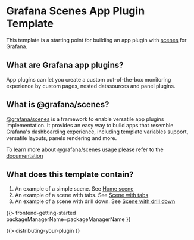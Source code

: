 # Grafana Scenes App Plugin Template

This template is a starting point for building an app plugin with [scenes](https://grafana.com/developers/scenes) for Grafana.

## What are Grafana app plugins?

App plugins can let you create a custom out-of-the-box monitoring experience by custom pages, nested datasources and panel plugins.

## What is @grafana/scenes?

[@grafana/scenes](https://github.com/grafana/scenes) is a framework to enable versatile app plugins implementation. It provides an easy way to build apps that resemble Grafana's dashboarding experience, including template variables support, versatile layouts, panels rendering and more.

To learn more about @grafana/scenes usage please refer to the [documentation](https://grafana.com/developers/scenes)

## What does this template contain?

1. An example of a simple scene. See [Home scene](./src/pages/Home/Home.tsx)
1. An example of a scene with tabs. See [Scene with tabs](./src/pages/WithTabs/WithTabs.tsx)
1. An example of a scene with drill down. See [Scene with drill down](./src/pages/WithDrilldown/WithDrilldown.tsx)

{{> frontend-getting-started packageManagerName=packageManagerName }}

{{> distributing-your-plugin }}
